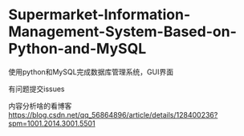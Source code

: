 # Supermarket-Information-Management-System-Based-on-Python-and-MySQL
使用python和MySQL完成数据库管理系统，GUI界面

有问题提交issues

内容分析啥的看博客 
https://blog.csdn.net/qq_56864896/article/details/128400236?spm=1001.2014.3001.5501

